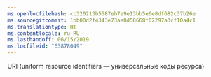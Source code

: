 ```yaml
---
ms.openlocfilehash: cc320213b5587eb7e9e13bb5e6e8df682c37b26e
ms.sourcegitcommit: 1bb00d2f4343e73ae8d58668f02297a3cf10a4c1
ms.translationtype: HT
ms.contentlocale: ru-RU
ms.lasthandoff: 06/15/2019
ms.locfileid: "63878049"
---
```

URI (uniform resource identifiers — универсальные коды ресурса)